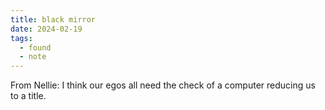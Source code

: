 ```yaml
---
title: black mirror
date: 2024-02-19
tags:
  - found
  - note
---
```


From Nellie: I think our egos all need the check of a computer reducing us to a title.
